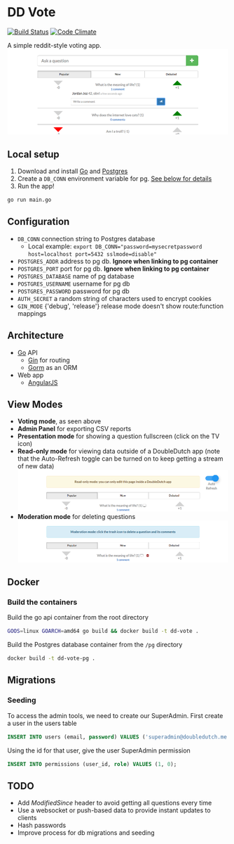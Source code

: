 # DD Vote
[![Build Status](https://travis-ci.org/doubledutch/dd-vote.svg?branch=master)](https://travis-ci.org/doubledutch/dd-vote) [![Code Climate](https://codeclimate.com/github/doubledutch/dd-vote/badges/gpa.svg)](https://codeclimate.com/github/doubledutch/dd-vote)

A simple reddit-style voting app.
![VotingView](art/voting_view.png)


## Local setup
1. Download and install [Go](https://golang.org/https://golang.org/) and [Postgres](http://postgresapp.com/)
2. Create a `DB_CONN` environment variable for pg. [See below for details](https://github.com/doubledutch/dd-vote#configuration)
3. Run the app!

  ```bash
  go run main.go
  ```


## Configuration
* `DB_CONN` connection string to Postgres database
  * Local example: `export DB_CONN="password=mysecretpassword host=localhost port=5432 sslmode=disable"`
* `POSTGRES_ADDR` address to pg db. **Ignore when linking to pg container**
* `POSTGRES_PORT` port for pg db. **Ignore when linking to pg container**
* `POSTGRES_DATABASE` name of pg database
* `POSTGRES_USERNAME` username for pg db
* `POSTGRES_PASSWORD` password for pg db
* `AUTH_SECRET` a random string of characters used to encrypt cookies
* `GIN_MODE` {'debug', 'release'} release mode doesn't show route:function mappings


## Architecture
* [Go](https://golang.org/) API
  * [Gin](https://github.com/gin-gonic/gin) for routing
  * [Gorm](https://github.com/jinzhu/gorm) as an ORM
* Web app
  * [AngularJS](https://angularjs.org/)

## View Modes
* **Voting mode**, as seen above
* **Admin Panel** for exporting CSV reports
* **Presentation mode** for showing a question fullscreen (click on the TV icon)
* **Read-only mode** for viewing data outside of a DoubleDutch app (note that the Auto-Refresh toggle can be turned on to keep getting a stream of new data)
![ReadOnlyView](art/readonly_view.png)
* **Moderation mode** for deleting questions
![ModerationView](art/moderation_view.png)

## Docker

### Build the containers
Build the go api container from the root directory
```bash
GOOS=linux GOARCH=amd64 go build && docker build -t dd-vote .
```

Build the Postgres database container from the `/pg` directory
```bash
docker build -t dd-vote-pg .
```

## Migrations

### Seeding
To access the admin tools, we need to create our SuperAdmin.  First create a user in the users table
```sql
INSERT INTO users (email, password) VALUES ('superadmin@doubledutch.me', 'supercomplexpassword');
```

Using the id for that user, give the user SuperAdmin permission
```sql
INSERT INTO permissions (user_id, role) VALUES (1, 0);
```

## TODO
* Add *ModifiedSince* header to avoid getting all questions every time
* Use a websocket or push-based data to provide instant updates to clients
* Hash passwords
* Improve process for db migrations and seeding

